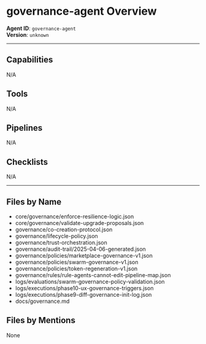 # governance-agent Overview

**Agent ID**: `governance-agent`  
**Version**: `unknown`

---

## Capabilities
N/A

## Tools
N/A

## Pipelines
N/A

## Checklists
N/A

---

## Files by Name
- core/governance/enforce-resilience-logic.json
- core/governance/validate-upgrade-proposals.json
- governance/co-creation-protocol.json
- governance/lifecycle-policy.json
- governance/trust-orchestration.json
- governance/audit-trail/2025-04-06-generated.json
- governance/policies/marketplace-governance-v1.json
- governance/policies/swarm-governance-v1.json
- governance/policies/token-regeneration-v1.json
- governance/rules/rule-agents-cannot-edit-pipeline-map.json
- logs/evaluations/swarm-governance-policy-validation.json
- logs/executions/phase10-ux-governance-triggers.json
- logs/executions/phase9-diff-governance-init-log.json
- docs/governance.md

## Files by Mentions
None
